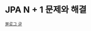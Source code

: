 # JPA N + 1 문제와 해결
[블로그 글](https://velog.io/@qoxogus/JPA-N1-%EB%AC%B8%EC%A0%9C%EC%99%80-%ED%95%B4%EA%B2%B0)